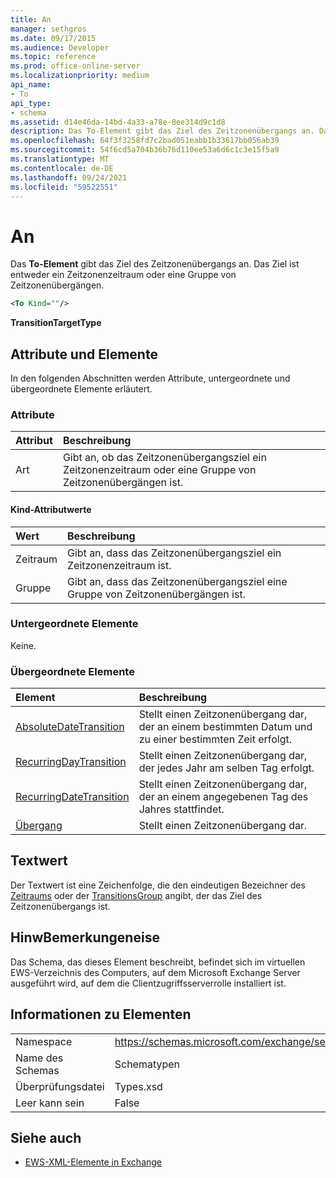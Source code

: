 ```yaml
---
title: An
manager: sethgros
ms.date: 09/17/2015
ms.audience: Developer
ms.topic: reference
ms.prod: office-online-server
ms.localizationpriority: medium
api_name:
- To
api_type:
- schema
ms.assetid: d14e46da-14bd-4a33-a78e-8ee314d9c1d8
description: Das To-Element gibt das Ziel des Zeitzonenübergangs an. Das Ziel ist entweder ein Zeitzonenzeitraum oder eine Gruppe von Zeitzonenübergängen.
ms.openlocfilehash: 64f3f3258fd7c2bad051eabb1b33617bb056ab39
ms.sourcegitcommit: 54f6cd5a704b36b76d110ee53a6d6c1c3e15f5a9
ms.translationtype: MT
ms.contentlocale: de-DE
ms.lasthandoff: 09/24/2021
ms.locfileid: "59522551"
---
```

# <a name="to"></a>An

Das **To-Element** gibt das Ziel des Zeitzonenübergangs an. Das Ziel ist entweder ein Zeitzonenzeitraum oder eine Gruppe von Zeitzonenübergängen. 
  
```xml
<To Kind=""/>
```

 **TransitionTargetType**
## <a name="attributes-and-elements"></a>Attribute und Elemente

In den folgenden Abschnitten werden Attribute, untergeordnete und übergeordnete Elemente erläutert.
  
### <a name="attributes"></a>Attribute

|**Attribut**|**Beschreibung**|
|:-----|:-----|
|Art  <br/> |Gibt an, ob das Zeitzonenübergangsziel ein Zeitzonenzeitraum oder eine Gruppe von Zeitzonenübergängen ist.  <br/> |
   
#### <a name="kind-attribute-values"></a>Kind-Attributwerte

|**Wert**|**Beschreibung**|
|:-----|:-----|
|Zeitraum  <br/> |Gibt an, dass das Zeitzonenübergangsziel ein Zeitzonenzeitraum ist.  <br/> |
|Gruppe  <br/> |Gibt an, dass das Zeitzonenübergangsziel eine Gruppe von Zeitzonenübergängen ist.  <br/> |
   
### <a name="child-elements"></a>Untergeordnete Elemente

Keine.
  
### <a name="parent-elements"></a>Übergeordnete Elemente

|**Element**|**Beschreibung**|
|:-----|:-----|
|[AbsoluteDateTransition](absolutedatetransition.md) <br/> |Stellt einen Zeitzonenübergang dar, der an einem bestimmten Datum und zu einer bestimmten Zeit erfolgt.  <br/> |
|[RecurringDayTransition](recurringdaytransition.md) <br/> |Stellt einen Zeitzonenübergang dar, der jedes Jahr am selben Tag erfolgt.  <br/> |
|[RecurringDateTransition](recurringdatetransition.md) <br/> |Stellt einen Zeitzonenübergang dar, der an einem angegebenen Tag des Jahres stattfindet.  <br/> |
|[Übergang](transition.md) <br/> |Stellt einen Zeitzonenübergang dar.  <br/> |
   
## <a name="text-value"></a>Textwert

Der Textwert ist eine Zeichenfolge, die den eindeutigen Bezeichner des [Zeitraums](period.md) oder der [TransitionsGroup](transitionsgroup.md) angibt, der das Ziel des Zeitzonenübergangs ist. 
  
## <a name="remarks"></a>HinwBemerkungeneise

Das Schema, das dieses Element beschreibt, befindet sich im virtuellen EWS-Verzeichnis des Computers, auf dem Microsoft Exchange Server ausgeführt wird, auf dem die Clientzugriffsserverrolle installiert ist.
  
## <a name="element-information"></a>Informationen zu Elementen

|||
|:-----|:-----|
|Namespace  <br/> |https://schemas.microsoft.com/exchange/services/2006/types  <br/> |
|Name des Schemas  <br/> |Schematypen  <br/> |
|Überprüfungsdatei  <br/> |Types.xsd  <br/> |
|Leer kann sein  <br/> |False  <br/> |
   
## <a name="see-also"></a>Siehe auch



- [EWS-XML-Elemente in Exchange](ews-xml-elements-in-exchange.md)

